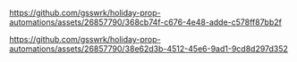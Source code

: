 https://github.com/gsswrk/holiday-prop-automations/assets/26857790/368cb74f-c676-4e48-adde-c578ff87bb2f




https://github.com/gsswrk/holiday-prop-automations/assets/26857790/38e62d3b-4512-45e6-9ad1-9cd8d297d352


